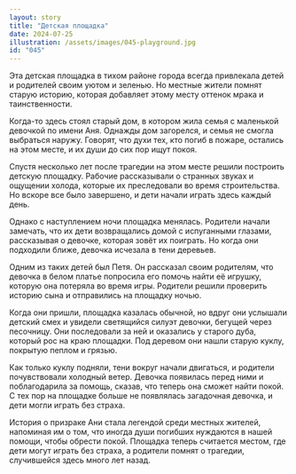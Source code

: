 ```yaml
---
layout: story
title: "Детская площадка"
date: 2024-07-25
illustration: /assets/images/045-playground.jpg
id: "045"
---
```


Эта детская площадка в тихом районе города всегда привлекала детей и родителей своим уютом и зеленью. Но местные жители помнят старую историю, которая добавляет этому месту оттенок мрака и таинственности.

Когда-то здесь стоял старый дом, в котором жила семья с маленькой девочкой по имени Аня. Однажды дом загорелся, и семья не смогла выбраться наружу. Говорят, что духи тех, кто погиб в пожаре, остались на этом месте, и их души до сих пор ищут покоя.

Спустя несколько лет после трагедии на этом месте решили построить детскую площадку. Рабочие рассказывали о странных звуках и ощущении холода, которые их преследовали во время строительства. Но вскоре все было завершено, и дети начали играть здесь каждый день.

Однако с наступлением ночи площадка менялась. Родители начали замечать, что их дети возвращались домой с испуганными глазами, рассказывая о девочке, которая зовёт их поиграть. Но когда они подходили ближе, девочка исчезала в тени деревьев.

Одним из таких детей был Петя. Он рассказал своим родителям, что девочка в белом платье попросила его помочь найти её игрушку, которую она потеряла во время игры. Родители решили проверить историю сына и отправились на площадку ночью.

Когда они пришли, площадка казалась обычной, но вдруг они услышали детский смех и увидели светящийся силуэт девочки, бегущей через песочницу. Они последовали за ней и оказались у старого дуба, который рос на краю площадки. Под деревом они нашли старую куклу, покрытую пеплом и грязью.

Как только куклу подняли, тени вокруг начали двигаться, и родители почувствовали холодный ветер. Девочка появилась перед ними и поблагодарила за помощь, сказав, что теперь она сможет найти покой. С тех пор на площадке больше не появлялась загадочная девочка, и дети могли играть без страха.

История о призраке Ани стала легендой среди местных жителей, напоминая им о том, что иногда души погибших нуждаются в нашей помощи, чтобы обрести покой. Площадка теперь считается местом, где дети могут играть без страха, а родители помнят о трагедии, случившейся здесь много лет назад.